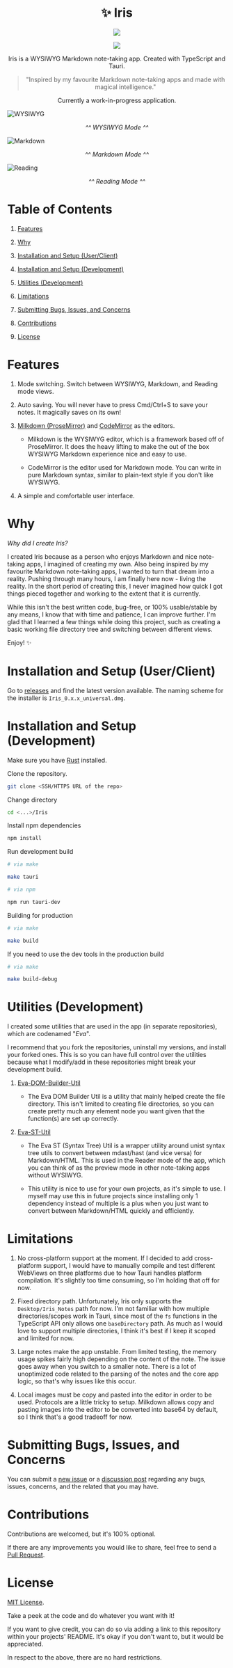 <h1 align="center">✨ Iris</h1>

<p align="center">
<img src="https://img.shields.io/badge/Platforms-macOS-lightgrey">
</p>

<p align="center">
<img src="https://img.shields.io/badge/Architecture-x64%20%7C%20arm64-lightgrey">
</p>

<p align="center">Iris is a WYSIWYG Markdown note-taking app. Created with TypeScript and Tauri.</p>

> <p align="center">"Inspired by my favourite Markdown note-taking apps and made with magical intelligence."</p>

<p align="center">Currently a work-in-progress application.</p> 

![WYSIWYG](/screenshots/wysiwyg.png)

<p align="center"><i>^^ WYSIWYG Mode ^^ </i></p>

![Markdown](/screenshots/markdown.png)

<p align="center"><i>^^ Markdown Mode ^^ </i></p>

![Reading](/screenshots/reading.png)

<p align="center"><i>^^ Reading Mode ^^ </i></p>

# Table of Contents

1. [Features](#features)

2. [Why](#why)

3. [Installation and Setup (User/Client)](#installation-and-setup-userclient)

4. [Installation and Setup (Development)](#installation-and-setup-development)

5. [Utilities (Development)](#utilities-development)

6. [Limitations](#limitations)

7. [Submitting Bugs, Issues, and Concerns](#submitting-bugs-issues-and-concerns)

8. [Contributions](#contributions)

9. [License](#license)

# Features

1. Mode switching. Switch between WYSIWYG, Markdown, and Reading mode views. 

2. Auto saving. You will never have to press Cmd/Ctrl+S to save your notes. It magically saves on its own!

3. [Milkdown (ProseMirror)](https://milkdown.dev/) and [CodeMirror](https://codemirror.net/) as the editors. 

    - Milkdown is the WYSIWYG editor, which is a framework based off of ProseMirror. It does the heavy lifting to make the out of the box WYSIWYG Markdown experience nice and easy to use.

    - CodeMirror is the editor used for Markdown mode. You can write in pure Markdown syntax, similar to plain-text style if you don't like WYSIWYG. 

4. A simple and comfortable user interface.

# Why

*Why did I create Iris?*

I created Iris because as a person who enjoys Markdown and nice note-taking apps, I imagined of creating my own. Also being inspired by my favourite Markdown note-taking apps, I wanted to turn that dream into a reality. Pushing through many hours, I am finally here now - living the reality. In the short period of creating this, I never imagined how quick I got things pieced together and working to the extent that it is currently.

While this isn't the best written code, bug-free, or 100% usable/stable by any means, I know that with time and patience, I can improve further. I'm glad that I learned a few things while doing this project, such as creating a basic working file directory tree and switching between different views.

Enjoy! ✨

# Installation and Setup (User/Client)

Go to [releases](https://github.com/alexwkleung/Iris/releases) and find the latest version available. The naming scheme for the installer is `Iris_0.x.x_universal.dmg`.

# Installation and Setup (Development)

Make sure you have [Rust](https://www.rust-lang.org/tools/install) installed. 

Clone the repository.

```bash 
git clone <SSH/HTTPS URL of the repo>
```

Change directory 

```bash
cd <...>/Iris
```

Install npm dependencies

```bash
npm install 
```

Run development build

```bash
# via make 

make tauri

# via npm

npm run tauri-dev
```

Building for production

```bash
# via make 

make build
```

If you need to use the dev tools in the production build

```bash
# via make

make build-debug
```
# Utilities (Development)

I created some utilities that are used in the app (in separate repositories), which are codenamed "*Eva*". 

I recommend that you fork the repositories, uninstall my versions, and install your forked ones. This is so you can have full control over the utilities because what I modify/add in these repositories might break your development build.

1. [Eva-DOM-Builder-Util](https://github.com/alexwkleung/Eva-DOM-Builder-Util)

    - The Eva DOM Builder Util is a utility that mainly helped create the file directory. This isn't limited to creating file directories, so you can create pretty much any element node you want given that the function(s) are set up correctly.

2. [Eva-ST-Util](https://github.com/alexwkleung/Eva-ST-Util)

    - The Eva ST (Syntax Tree) Util is a wrapper utility around unist syntax tree utils to convert between mdast/hast (and vice versa) for Markdown/HTML. This is used in the Reader mode of the app, which you can think of as the preview mode in other note-taking apps without WYSIWYG.

    - This utility is nice to use for your own projects, as it's simple to use. I myself may use this in future projects since installing only 1 dependency instead of multiple is a plus when you just want to convert between Markdown/HTML quickly and efficiently.

# Limitations

1. No cross-platform support at the moment. If I decided to add cross-platform support, I would have to manually compile and test different WebViews on three platforms due to how Tauri handles platform compilation. It's slightly too time consuming, so I'm holding that off for now. 

2. Fixed directory path. Unfortunately, Iris only supports the `Desktop/Iris_Notes` path for now. I'm not familiar with how multiple directories/scopes work in Tauri, since most of the `fs` functions in the TypeScript API only allows one `baseDirectory` path. As much as I would love to support multiple directories, I think it's best if I keep it scoped and limited for now.

3. Large notes make the app unstable. From limited testing, the memory usage spikes fairly high depending on the content of the note. The issue goes away when you switch to a smaller note. There is a lot of unoptimized code related to the parsing of the notes and the core app logic, so that's why issues like this occur.

4. Local images must be copy and pasted into the editor in order to be used. Protocols are a little tricky to setup. Milkdown allows copy and pasting images into the editor to be converted into base64 by default, so I think that's a good tradeoff for now. 

# Submitting Bugs, Issues, and Concerns

You can submit a [new issue](https://github.com/alexwkleung/Iris/issues) or a [discussion post](https://github.com/alexwkleung/Iris/discussions) regarding any bugs, issues, concerns, and the related that you may have.

# Contributions

Contributions are welcomed, but it's 100% optional. 

If there are any improvements you would like to share, feel free to send a [Pull Request](https://github.com/alexwkleung/Iris/pulls).

# License 

[MIT License](LICENSE).

Take a peek at the code and do whatever you want with it!

If you want to give credit, you can do so via adding a link to this repository within your projects' README. It's okay if you don't want to, but it would be appreciated.

In respect to the above, there are no hard restrictions.